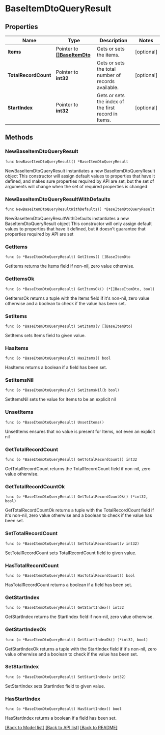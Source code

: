 # BaseItemDtoQueryResult

## Properties

Name | Type | Description | Notes
------------ | ------------- | ------------- | -------------
**Items** | Pointer to [**[]BaseItemDto**](BaseItemDto.md) | Gets or sets the items. | [optional] 
**TotalRecordCount** | Pointer to **int32** | Gets or sets the total number of records available. | [optional] 
**StartIndex** | Pointer to **int32** | Gets or sets the index of the first record in Items. | [optional] 

## Methods

### NewBaseItemDtoQueryResult

`func NewBaseItemDtoQueryResult() *BaseItemDtoQueryResult`

NewBaseItemDtoQueryResult instantiates a new BaseItemDtoQueryResult object
This constructor will assign default values to properties that have it defined,
and makes sure properties required by API are set, but the set of arguments
will change when the set of required properties is changed

### NewBaseItemDtoQueryResultWithDefaults

`func NewBaseItemDtoQueryResultWithDefaults() *BaseItemDtoQueryResult`

NewBaseItemDtoQueryResultWithDefaults instantiates a new BaseItemDtoQueryResult object
This constructor will only assign default values to properties that have it defined,
but it doesn't guarantee that properties required by API are set

### GetItems

`func (o *BaseItemDtoQueryResult) GetItems() []BaseItemDto`

GetItems returns the Items field if non-nil, zero value otherwise.

### GetItemsOk

`func (o *BaseItemDtoQueryResult) GetItemsOk() (*[]BaseItemDto, bool)`

GetItemsOk returns a tuple with the Items field if it's non-nil, zero value otherwise
and a boolean to check if the value has been set.

### SetItems

`func (o *BaseItemDtoQueryResult) SetItems(v []BaseItemDto)`

SetItems sets Items field to given value.

### HasItems

`func (o *BaseItemDtoQueryResult) HasItems() bool`

HasItems returns a boolean if a field has been set.

### SetItemsNil

`func (o *BaseItemDtoQueryResult) SetItemsNil(b bool)`

 SetItemsNil sets the value for Items to be an explicit nil

### UnsetItems
`func (o *BaseItemDtoQueryResult) UnsetItems()`

UnsetItems ensures that no value is present for Items, not even an explicit nil
### GetTotalRecordCount

`func (o *BaseItemDtoQueryResult) GetTotalRecordCount() int32`

GetTotalRecordCount returns the TotalRecordCount field if non-nil, zero value otherwise.

### GetTotalRecordCountOk

`func (o *BaseItemDtoQueryResult) GetTotalRecordCountOk() (*int32, bool)`

GetTotalRecordCountOk returns a tuple with the TotalRecordCount field if it's non-nil, zero value otherwise
and a boolean to check if the value has been set.

### SetTotalRecordCount

`func (o *BaseItemDtoQueryResult) SetTotalRecordCount(v int32)`

SetTotalRecordCount sets TotalRecordCount field to given value.

### HasTotalRecordCount

`func (o *BaseItemDtoQueryResult) HasTotalRecordCount() bool`

HasTotalRecordCount returns a boolean if a field has been set.

### GetStartIndex

`func (o *BaseItemDtoQueryResult) GetStartIndex() int32`

GetStartIndex returns the StartIndex field if non-nil, zero value otherwise.

### GetStartIndexOk

`func (o *BaseItemDtoQueryResult) GetStartIndexOk() (*int32, bool)`

GetStartIndexOk returns a tuple with the StartIndex field if it's non-nil, zero value otherwise
and a boolean to check if the value has been set.

### SetStartIndex

`func (o *BaseItemDtoQueryResult) SetStartIndex(v int32)`

SetStartIndex sets StartIndex field to given value.

### HasStartIndex

`func (o *BaseItemDtoQueryResult) HasStartIndex() bool`

HasStartIndex returns a boolean if a field has been set.


[[Back to Model list]](../README.md#documentation-for-models) [[Back to API list]](../README.md#documentation-for-api-endpoints) [[Back to README]](../README.md)


